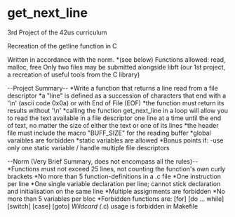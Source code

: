 # get_next_line
3rd Project of the 42us curriculum

Recreation of the getline function in C

Written in accordance with the norm. *(see below)
Functions allowed: read, malloc, free
Only two files may be submitted alongside libft (our 1st project, a recreation of useful tools from the C library)

--Project Summary--
*Write a function that returns a line read from a file descriptor
*a "line" is defined as a succession of characters that end with a '\n' (ascii code 0x0a) or with End of File (EOF)
*the function must return its results without '\n'
*calling the function get_next_line in a loop will allow you to read the text available in a file descriptor one line at a time until the end of text, no matter the size of either the text or one of its lines
*the header file must include the macro "BUFF_SIZE" for the reading buffer
*global varaibles are forbidden
*static variables are allowed
*Bonus points if: -use only one static variable / handle multiple file descriptors

--Norm (Very Brief Summary, does not encompass all the rules)--
*Functions must not exceed 25 lines, not counting the function's own curly brackets
*No more than 5 function-definitions in a .c file
*One instruction per line
*One single variable declaration per line; cannot stick declaration and initialisation on the same line
*Multiple assignments are forbidden
*No more than 5 variables per bloc
*Forbidden functions are: [for] [do ... while] [switch] [case] [goto]
*Wildcard (*.c) usage is forbidden in Makefile
